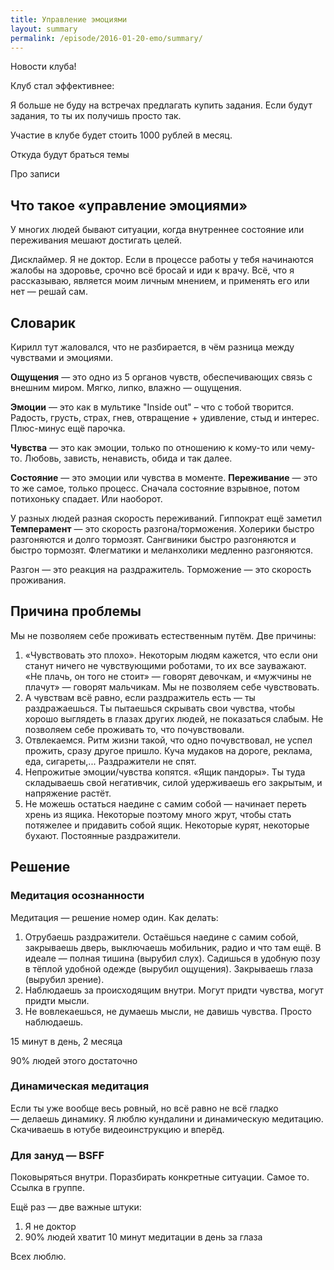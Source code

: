 ```yaml
---
title: Управление эмоциями
layout: summary
permalink: /episode/2016-01-20-emo/summary/
---
```



Новости клуба!

Клуб стал эффективнее:

Я больше не буду на встречах предлагать купить задания. Если будут задания, то ты их получишь просто так.

Участие в клубе будет стоить 1000 рублей в месяц.

Откуда будут браться темы

Про записи

## Что такое «управление эмоциями»

У многих людей бывают ситуации, когда внутреннее состояние или переживания мешают достигать целей.

Дисклаймер. Я не доктор. Если в процессе работы у тебя начинаются жалобы на здоровье, срочно всё бросай и иди к врачу. Всё, что я рассказываю, является моим личным мнением, и применять его или нет — решай сам.

## Словарик

Кирилл тут жаловался, что не разбирается, в чём разница между чувствами и эмоциями.

**Ощущения** — это одно из 5 органов чувств, обеспечивающих связь с внешним миром. Мягко, липко, влажно — ощущения.

**Эмоции** — это как в мультике "Inside out" – что с тобой творится. Радость, грусть, страх, гнев, отвращение + удивление, стыд и интерес. Плюс-минус ещё парочка.

**Чувства** — это как эмоции, только по отношению к кому-то или чему-то. Любовь, зависть, ненависть, обида и так далее.

**Состояние** — это эмоции или чувства в моменте. **Переживание** — это то же самое, только процесс. Сначала состояние взрывное, потом потихоньку спадает. Или наоборот.

У разных людей разная скорость переживаний. Гиппократ ещё заметил **Темперамент** — это скорость разгона/торможения. Холерики быстро разгоняются и долго тормозят. Сангвиники быстро разгоняются и быстро тормозят. Флегматики и меланхолики медленно разгоняются.

Разгон — это реакция на раздражитель. Торможение — это скорость проживания.

## Причина проблемы

Мы не позволяем себе проживать естественным путём. Две причины:

1. «Чувствовать это плохо». Некоторым людям кажется, что если они станут ничего не чувствующими роботами, то их все зауважают. «Не плачь, он того не стоит» — говорят девочкам, и «мужчины не плачут» — говорят мальчикам. Мы не позволяем себе чувствовать.
2. А чувствам всё равно, если раздражитель есть — ты раздражаешься. Ты пытаешься скрывать свои чувства, чтобы хорошо выглядеть в глазах других людей, не показаться слабым. Не позволяем себе проживать то, что почувствовали.
3. Отвлекаемся. Ритм жизни такой, что одно почувствовал, не успел прожить, сразу другое пришло. Куча мудаков на дороге, реклама, еда, сигареты,... Раздражители не спят.
4. Непрожитые эмоции/чувства копятся. «Ящик пандоры». Ты туда складываешь свой негативчик, силой удерживаешь его закрытым, и напряжение растёт.
5. Не можешь остаться наедине с самим собой — начинает переть хрень из ящика. Некоторые поэтому много жрут, чтобы стать потяжелее и придавить собой ящик. Некоторые курят, некоторые бухают. Постоянные раздражители.

## Решение

### Медитация осознанности

Медитация — решение номер один. Как делать:

1. Отрубаешь раздражители. Остаёшься наедине с самим собой, закрываешь дверь, выключаешь мобильник, радио и что там ещё. В идеале — полная тишина (вырубил слух). Садишься в удобную позу в тёплой удобной одежде (вырубил ощущения). Закрываешь глаза (вырубил зрение).
2. Наблюдаешь за происходящим внутри. Могут придти чувства, могут придти мысли.
3. Не вовлекаешься, не думаешь мысли, не давишь чувства. Просто наблюдаешь.

15 минут в день, 2 месяца

90% людей этого достаточно

### Динамическая медитация

Если ты уже вообще весь ровный, но всё равно не всё гладко — делаешь динамику. Я люблю кундалини и динамическую медитацию. Скачиваешь в ютубе видеоинструкцию и вперёд.

### Для зануд — BSFF

Поковыряться внутри. Поразбирать конкретные ситуации. Самое то. Ссылка в группе.

Ещё раз — две важные штуки:

1. Я не доктор
2. 90% людей хватит 10 минут медитации в день за глаза

Всех люблю.